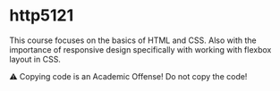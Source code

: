 # http5121
This course focuses on the basics of HTML and CSS. Also with the importance of responsive design specifically with working with flexbox layout in CSS.


:warning: Copying code is an Academic Offense! Do not copy the code!
